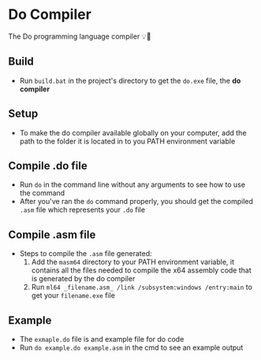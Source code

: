 # Do Compiler
The Do programming language compiler 💡🧐

## Build
- Run `build.bat` in the project's directory to get the `do.exe` file, the **do compiler**

## Setup
- To make the do compiler available globally on your computer, add the path to the folder it is located in to you PATH environment variable

## Compile .do file
- Run `do` in the command line without any arguments to see how to use the command
- After you've ran the `do` command properly, you should get the compiled `.asm` file which represents your `.do` file

## Compile .asm file
- Steps to compile the `.asm` file generated:
    1. Add the `masm64` directory to your PATH environment variable, it contains all the files needed to compile the x64 assembly code that is generated by the do compiler
    2. Run `ml64 _filename.asm_ /link /subsystem:windows /entry:main` to get your `filename.exe` file

## Example
- The `exmaple.do` file is and example file for do code
- Run `do example.do example.asm` in the cmd to see an example output
